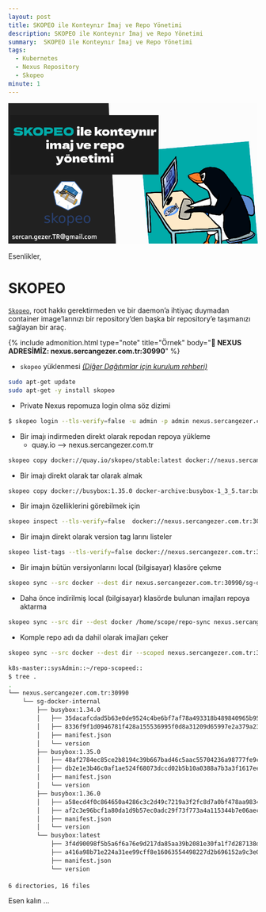 ```yaml
---
layout: post
title: SKOPEO ile Konteynır İmaj ve Repo Yönetimi
description: SKOPEO ile Konteynır İmaj ve Repo Yönetimi
summary:  SKOPEO ile Konteynır İmaj ve Repo Yönetimi
tags: 
  - Kubernetes
  - Nexus Repository
  - Skopeo
minute: 1
---
```




![](../images/2023/20231127-skopeo-ile-konteynir-repo-ve-imajlari-yonetme.png)

Esenlikler,

# SKOPEO

[`Skopeo`](https://github.com/containers/skopeo),  root hakkı gerektirmeden ve bir daemon’a ihtiyaç duymadan container image’larınızı bir repository’den başka bir repository’e taşımanızı sağlayan bir araç.


{% include admonition.html type="note" title="Örnek" body="<b>📌 NEXUS ADRESİMİZ: nexus.sercangezer.com.tr:30990</b>" %}


* `skopeo` yüklenmesi [_(Diğer Dağıtımlar için kurulum rehberi)_](https://github.com/containers/skopeo/blob/main/install.md)

```bash
sudo apt-get update
sudo apt-get -y install skopeo
```

* Private Nexus repomuza login olma söz dizimi

```bash
$ skopeo login --tls-verify=false -u admin -p admin nexus.sercangezer.com.tr:30990
```

* Bir imajı indirmeden direkt olarak repodan repoya yükleme
  *  quay.io --> nexus.sercangezer.com.tr

```bash
skopeo copy docker://quay.io/skopeo/stable:latest docker://nexus.sercangezer.com.tr:30990/sg-docker-internal/skopeo:latest --dest-tls-verify=false --dest-creds admin:admin
```

* Bir imajı direkt olarak tar olarak almak

```bash
skopeo copy docker://busybox:1.35.0 docker-archive:busybox-1_3_5.tar:busybox:1.35.0
```

* Bir imajın özelliklerini görebilmek için

```bash
skopeo inspect --tls-verify=false  docker://nexus.sercangezer.com.tr:30990/sg-docker-internal/skopeo
```

* Bir imajın direkt olarak version tag larını listeler

```bash
skopeo list-tags --tls-verify=false docker://nexus.sercangezer.com.tr:30990/sg-docker-internal/skopeo
``` 

* Bir imajın bütün versiyonlarını local (bilgisayar) klasöre çekme

```bash
skopeo sync --src docker --dest dir nexus.sercangezer.com.tr:30990/sg-docker-internal/busybox /home/scope/repo-sync --src-tls-verify=false
```

* Daha önce indirilmiş local (bilgisayar) klasörde bulunan imajları repoya aktarma

```bash
skopeo sync --src dir --dest docker /home/scope/repo-sync nexus.sercangezer.com.tr:30990/sg-docker-internal/ --dest-tls-verify=false --dest-creds admin:admin
```

* Komple repo adı da dahil olarak imajları çeker

```bash
skopeo sync --src docker --dest dir --scoped nexus.sercangezer.com.tr:30990/sg-docker-internal/busybox /home/scope/repo-scopeed --src-tls-verify=false
```

```bash
k8s-master::sysAdmin::~/repo-scopeed::
$ tree .
.
└── nexus.sercangezer.com.tr:30990
    └── sg-docker-internal
        ├── busybox:1.34.0
        │   ├── 35dacafcdad5b63e0de9524c4be6bf7af78a493318b489840965b955ee4d7e60
        │   ├── 8336f9f1d0946781f428a155536995f0d8a31209d65997e2a379a23e7a441b78
        │   ├── manifest.json
        │   └── version
        ├── busybox:1.35.0
        │   ├── 48af2784ec85ce2b8194c39b667bad46c5aac55704236a98777fe9c5bb98d241
        │   ├── db2e1e3b46c0af1ae524f68073dccd02b5b10a0388a7b3a3f1617ee996376c34
        │   ├── manifest.json
        │   └── version
        ├── busybox:1.36.0
        │   ├── a58ecd4f0c864650a4286c3c2d49c7219a3f2fc8d7a0bf478aa9834acfe14ae7
        │   ├── af2c3e96bcf1a80da1d9b57ec0adc29f73f773a4a115344b7e06aec982157a33
        │   ├── manifest.json
        │   └── version
        └── busybox:latest
            ├── 3f4d90098f5b5a6f6a76e9d217da85aa39b2081e30fa1f7d287138d6e7bf0ad7
            ├── a416a98b71e224a31ee99cff8e16063554498227d2b696152a9c3e0aa65e5824
            ├── manifest.json
            └── version

6 directories, 16 files

```

Esen kalın ...
